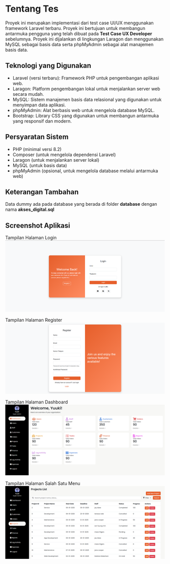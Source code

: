 # Tentang Tes

Proyek ini merupakan implementasi dari test case UI/UX menggunakan framework Laravel terbaru. Proyek ini bertujuan untuk membangun antarmuka pengguna yang telah dibuat pada <b>Test Case UX Developer</b> sebelumnya. Proyek ini dijalankan di lingkungan Laragon dan menggunakan MySQL sebagai basis data serta phpMyAdmin sebagai alat manajemen basis data.

## Teknologi yang Digunakan

-   Laravel (versi terbaru): Framework PHP untuk pengembangan aplikasi web.
-   Laragon: Platform pengembangan lokal untuk menjalankan server web secara mudah.
-   MySQL: Sistem manajemen basis data relasional yang digunakan untuk menyimpan data aplikasi.
-   phpMyAdmin: Alat berbasis web untuk mengelola database MySQL.
-   Bootstrap: Library CSS yang digunakan untuk membangun antarmuka yang responsif dan modern.

## Persyaratan Sistem

-   PHP (minimal versi 8.2)
-   Composer (untuk mengelola dependensi Laravel)
-   Laragon (untuk menjalankan server lokal)
-   MySQL (untuk basis data)
-   phpMyAdmin (opsional, untuk mengelola database melalui antarmuka web)

## Keterangan Tambahan

Data dummy ada pada database yang berada di folder <b>database</b> dengan nama <b>akses_digital.sql</b>

## Screenshot Aplikasi

Tampilan Halaman Login
![Tampilan Login](public/images/tampilan%20login.png)

Tampilan Halaman Register
![Tampilan Register](public/images/tampilan%20register.png)

Tampilan Halaman Dashboard
![Tampilan Dashboard](public/images/tampilan%20dashboard.png)

Tampilan Halaman Salah Satu Menu
![Tampilan Dashboard](public/images/tampilan%20menu.png)
